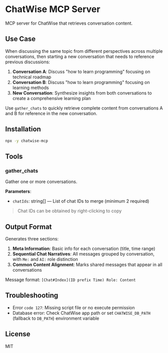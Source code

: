 # ChatWise MCP Server

MCP server for ChatWise that retrieves conversation content.

## Use Case

When discussing the same topic from different perspectives across multiple conversations, then starting a new conversation that needs to reference previous discussions:

1. **Conversation A**: Discuss "how to learn programming" focusing on technical roadmap
2. **Conversation B**: Discuss "how to learn programming" focusing on learning methods
3. **New Conversation**: Synthesize insights from both conversations to create a comprehensive learning plan

Use `gather_chats` to quickly retrieve complete content from conversations A and B for reference in the new conversation.

## Installation

```bash
npx -y chatwise-mcp
```

## Tools

### gather_chats

Gather one or more conversations.

**Parameters**:

- `chatIds`: string[] — List of chat IDs to merge (minimum 2 required)

> Chat IDs can be obtained by right-clicking to copy

## Output Format

Generates three sections:

1. **Meta Information**: Basic info for each conversation (title, time range)
2. **Sequential Chat Narratives**: All messages grouped by conversation, with `Me:` and `AI:` role distinction
3. **Common Content Alignment**: Marks shared messages that appear in all conversations

Message format: `[Chat#Index](ID prefix Time) Role: Content`

## Troubleshooting

- Error `code 127`: Missing script file or no execute permission
- Database error: Check ChatWise app path or set `CHATWISE_DB_PATH` (fallback to `DB_PATH`) environment variable

## License

MIT
